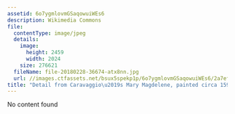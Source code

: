 ```yaml
---
assetid: 6o7ygmlovmGSaqowuiWEs6
description: Wikimedia Commons
file:
  contentType: image/jpeg
  details:
    image:
      height: 2459
      width: 2024
    size: 276621
  fileName: file-20180228-36674-atx8nn.jpg
  url: //images.ctfassets.net/bsux5spekp1p/6o7ygmlovmGSaqowuiWEs6/2a7ef58fab98bcf196e97a2887ecc62a/file-20180228-36674-atx8nn.jpg
title: "Detail from Caravaggio\u2019s Mary Magdelene, painted circa 1594-1596."
---
```

No content found